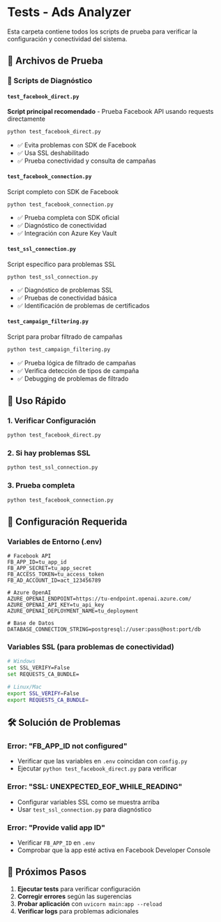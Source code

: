 # Tests - Ads Analyzer

Esta carpeta contiene todos los scripts de prueba para verificar la configuración y conectividad del sistema.

## 📁 Archivos de Prueba

### 🔧 Scripts de Diagnóstico

#### `test_facebook_direct.py`
**Script principal recomendado** - Prueba Facebook API usando requests directamente
```bash
python test_facebook_direct.py
```
- ✅ Evita problemas con SDK de Facebook
- ✅ Usa SSL deshabilitado
- ✅ Prueba conectividad y consulta de campañas

#### `test_facebook_connection.py`
Script completo con SDK de Facebook
```bash
python test_facebook_connection.py
```
- ✅ Prueba completa con SDK oficial
- ✅ Diagnóstico de conectividad
- ✅ Integración con Azure Key Vault

#### `test_ssl_connection.py`
Script específico para problemas SSL
```bash
python test_ssl_connection.py
```
- ✅ Diagnóstico de problemas SSL
- ✅ Pruebas de conectividad básica
- ✅ Identificación de problemas de certificados

#### `test_campaign_filtering.py`
Script para probar filtrado de campañas
```bash
python test_campaign_filtering.py
```
- ✅ Prueba lógica de filtrado de campañas
- ✅ Verifica detección de tipos de campaña
- ✅ Debugging de problemas de filtrado

## 🚀 Uso Rápido

### 1. Verificar Configuración
```bash
python test_facebook_direct.py
```

### 2. Si hay problemas SSL
```bash
python test_ssl_connection.py
```

### 3. Prueba completa
```bash
python test_facebook_connection.py
```

## 🔧 Configuración Requerida

### Variables de Entorno (.env)
```env
# Facebook API
FB_APP_ID=tu_app_id
FB_APP_SECRET=tu_app_secret
FB_ACCESS_TOKEN=tu_access_token
FB_AD_ACCOUNT_ID=act_123456789

# Azure OpenAI
AZURE_OPENAI_ENDPOINT=https://tu-endpoint.openai.azure.com/
AZURE_OPENAI_API_KEY=tu_api_key
AZURE_OPENAI_DEPLOYMENT_NAME=tu_deployment

# Base de Datos
DATABASE_CONNECTION_STRING=postgresql://user:pass@host:port/db
```

### Variables SSL (para problemas de conectividad)
```bash
# Windows
set SSL_VERIFY=False
set REQUESTS_CA_BUNDLE=

# Linux/Mac
export SSL_VERIFY=False
export REQUESTS_CA_BUNDLE=
```

## 🛠️ Solución de Problemas

### Error: "FB_APP_ID not configured"
- Verificar que las variables en `.env` coincidan con `config.py`
- Ejecutar `python test_facebook_direct.py` para verificar

### Error: "SSL: UNEXPECTED_EOF_WHILE_READING"
- Configurar variables SSL como se muestra arriba
- Usar `test_ssl_connection.py` para diagnóstico

### Error: "Provide valid app ID"
- Verificar `FB_APP_ID` en `.env`
- Comprobar que la app esté activa en Facebook Developer Console

## 📝 Próximos Pasos

1. **Ejecutar tests** para verificar configuración
2. **Corregir errores** según las sugerencias
3. **Probar aplicación** con `uvicorn main:app --reload`
4. **Verificar logs** para problemas adicionales
